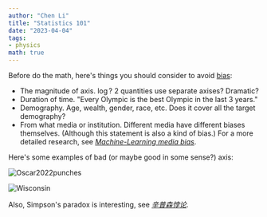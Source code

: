 ```yaml
---
author: "Chen Li"
title: "Statistics 101"
date: "2023-04-04"
tags: 
- physics
math: true
---
```


Before do the math, here's things you should consider to avoid [bias](https://chenlinear.github.io/posts/20230304-book-review-lost-in-math/):

- The magnitude of axis. $\log$? 2 quantities use separate axises? Dramatic?
- Duration of time. "Every Olympic is the best Olympic in the last 3 years."
- Demography. Age, wealth, gender, race, etc. Does it cover all the target demography?
- From what media or institution. Different media have different biases themselves. (Although this statement is also a kind of bias.) For a more detailed research, see [_Machine-Learning media bias_](https://arxiv.org/abs/2109.00024).

Here's some examples of bad (or maybe good in some sense?) axis:

![Oscar2022punches](https://pbs.twimg.com/media/FO6qE1cXoAEt3e8?format=jpg&name=900x900)

![Wisconsin](https://pbs.twimg.com/media/Fs8yKKzWYAAG53w?format=jpg&name=orig)

Also, Simpson's paradox is interesting, see [_辛普森悖论_](https://yufree.cn/cn/2021/08/27/simpson-paradox/).
